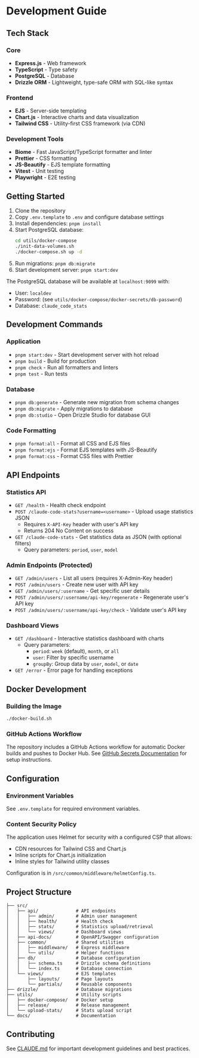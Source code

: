 # Development Guide

## Tech Stack

### Core
- **Express.js** - Web framework
- **TypeScript** - Type safety
- **PostgreSQL** - Database
- **Drizzle ORM** - Lightweight, type-safe ORM with SQL-like syntax

### Frontend
- **EJS** - Server-side templating
- **Chart.js** - Interactive charts and data visualization
- **Tailwind CSS** - Utility-first CSS framework (via CDN)

### Development Tools
- **Biome** - Fast JavaScript/TypeScript formatter and linter
- **Prettier** - CSS formatting
- **JS-Beautify** - EJS template formatting
- **Vitest** - Unit testing
- **Playwright** - E2E testing

## Getting Started

1. Clone the repository
2. Copy `.env.template` to `.env` and configure database settings
3. Install dependencies: `pnpm install`
4. Start PostgreSQL database:
   ```bash
   cd utils/docker-compose
   ./init-data-volumes.sh
   ./docker-compose.sh up -d
   ```
5. Run migrations: `pnpm db:migrate`
6. Start development server: `pnpm start:dev`

The PostgreSQL database will be available at `localhost:9099` with:
- User: `localdev`
- Password: (see `utils/docker-compose/docker-secrets/db-password`)
- Database: `claude_code_stats`

## Development Commands

### Application
- `pnpm start:dev` - Start development server with hot reload
- `pnpm build` - Build for production
- `pnpm check` - Run all formatters and linters
- `pnpm test` - Run tests

### Database
- `pnpm db:generate` - Generate new migration from schema changes
- `pnpm db:migrate` - Apply migrations to database
- `pnpm db:studio` - Open Drizzle Studio for database GUI

### Code Formatting
- `pnpm format:all` - Format all CSS and EJS files
- `pnpm format:ejs` - Format EJS templates with JS-Beautify
- `pnpm format:css` - Format CSS files with Prettier

## API Endpoints

### Statistics API
- `GET /health` - Health check endpoint
- `POST /claude-code-stats?username=<username>` - Upload usage statistics JSON
  - Requires `X-API-Key` header with user's API key
  - Returns 204 No Content on success
- `GET /claude-code-stats` - Get statistics data as JSON (with optional filters)
  - Query parameters: `period`, `user`, `model`

### Admin Endpoints (Protected)
- `GET /admin/users` - List all users (requires X-Admin-Key header)
- `POST /admin/users` - Create new user with API key
- `GET /admin/users/:username` - Get specific user details
- `POST /admin/users/:username/api-key/regenerate` - Regenerate user's API key
- `POST /admin/users/:username/api-key/check` - Validate user's API key

### Dashboard Views
- `GET /dashboard` - Interactive statistics dashboard with charts
  - Query parameters:
    - `period`: `week` (default), `month`, or `all`
    - `user`: Filter by specific username
    - `groupBy`: Group data by `user`, `model`, or `date`
- `GET /error` - Error page for handling exceptions

## Docker Development

### Building the Image
```bash
./docker-build.sh
```

### GitHub Actions Workflow
The repository includes a GitHub Actions workflow for automatic Docker builds and pushes to Docker Hub. See [GitHub Secrets Documentation](github-secrets.md) for setup instructions.

## Configuration

### Environment Variables
See `.env.template` for required environment variables.

### Content Security Policy
The application uses Helmet for security with a configured CSP that allows:
- CDN resources for Tailwind CSS and Chart.js
- Inline scripts for Chart.js initialization
- Inline styles for Tailwind utility classes

Configuration is in `/src/common/middleware/helmetConfig.ts`.

## Project Structure

```
├── src/
│   ├── api/              # API endpoints
│   │   ├── admin/        # Admin user management
│   │   ├── health/       # Health check
│   │   ├── stats/        # Statistics upload/retrieval
│   │   └── views/        # Dashboard views
│   ├── api-docs/         # OpenAPI/Swagger configuration
│   ├── common/           # Shared utilities
│   │   ├── middleware/   # Express middleware
│   │   └── utils/        # Helper functions
│   ├── db/               # Database configuration
│   │   ├── schema.ts     # Drizzle schema definitions
│   │   └── index.ts      # Database connection
│   └── views/            # EJS templates
│       ├── layouts/      # Page layouts
│       └── partials/     # Reusable components
├── drizzle/              # Database migrations
├── utils/                # Utility scripts
│   ├── docker-compose/   # Docker setup
│   ├── release/          # Release management
│   └── upload-stats/     # Stats upload script
└── docs/                 # Documentation

```

## Contributing

See [CLAUDE.md](../CLAUDE.md) for important development guidelines and best practices.